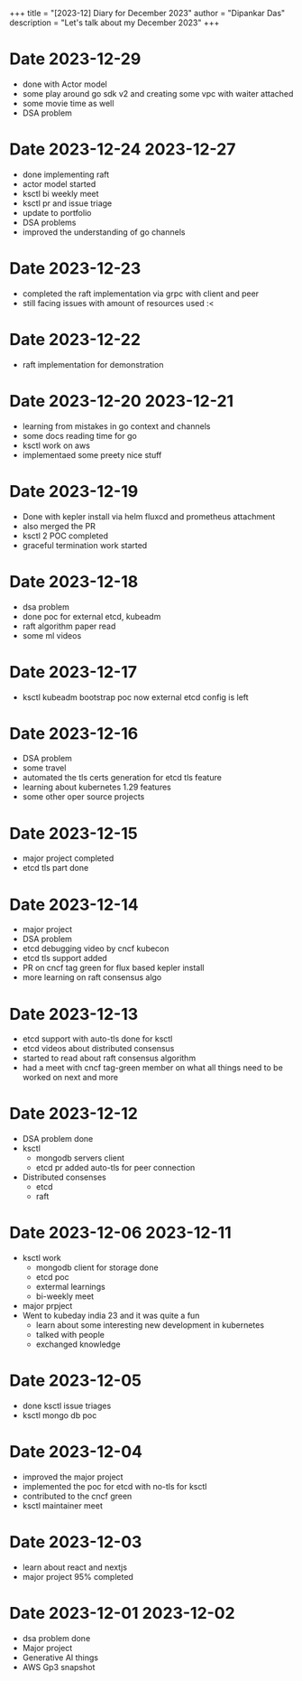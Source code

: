 +++
title = "[2023-12] Diary for December 2023"
author = "Dipankar Das"
description = "Let's talk about my December 2023"
+++

# Date 2023-12-29
* done with Actor model
* some play around go sdk v2 and creating some vpc with waiter attached
* some movie time as well
* DSA problem

# Date 2023-12-24 2023-12-27
* done implementing raft
* actor model started
* ksctl bi weekly meet
* ksctl pr and issue triage
* update to portfolio
* DSA problems
* improved the understanding of go channels

# Date 2023-12-23
* completed the raft implementation via grpc with client and peer
* still facing issues with amount of resources used :<

# Date 2023-12-22
* raft implementation for demonstration

# Date 2023-12-20 2023-12-21
* learning from mistakes in go context and channels
* some docs reading time for go
* ksctl work on aws
* implementaed some preety nice stuff

# Date 2023-12-19
* Done with kepler install via helm fluxcd and prometheus attachment
* also merged the PR
* ksctl 2 POC completed
* graceful termination work started

# Date 2023-12-18
* dsa problem
* done poc for external etcd, kubeadm
* raft algorithm paper read
* some ml videos

# Date 2023-12-17
* ksctl kubeadm bootstrap poc now external etcd config is left

# Date 2023-12-16
* DSA problem
* some travel
* automated the tls certs generation for etcd tls feature
* learning about kubernetes 1.29 features
* some other oper source projects

# Date 2023-12-15
* major project completed
* etcd tls part done

# Date 2023-12-14
* major project
* DSA problem
* etcd debugging video by cncf kubecon
* etcd tls support added
* PR on cncf tag green for flux based kepler install
* more learning on raft consensus algo

# Date 2023-12-13
* etcd support with auto-tls done for ksctl
* etcd videos about distributed consensus
* started to read about raft consensus algorithm
* had a meet with cncf tag-green member on what all things need to be worked on next and more

# Date 2023-12-12
* DSA problem done
* ksctl
  * mongodb servers client
  * etcd pr added auto-tls for peer connection
* Distributed consenses
  * etcd
  * raft

# Date 2023-12-06 2023-12-11
* ksctl work
  * mongodb client for storage done
  * etcd poc
  * extermal learnings
  * bi-weekly meet
* major prpject
* Went to kubeday india 23 and it was quite a fun
  * learn about some interesting new development in kubernetes
  * talked with people
  * exchanged knowledge

# Date 2023-12-05
* done ksctl issue triages
* ksctl mongo db poc

# Date 2023-12-04
* improved the major project
* implemented the poc for etcd with no-tls for ksctl
* contributed to the cncf green 
* ksctl maintainer meet

# Date 2023-12-03
* learn about react and nextjs
* major project 95% completed

# Date 2023-12-01 2023-12-02
* dsa problem done
* Major project
* Generative AI things
* AWS Gp3 snapshot
